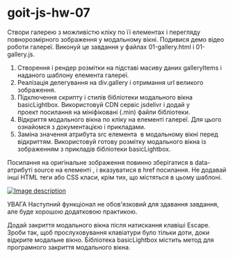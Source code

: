 # goit-js-hw-07

<!--#    Завдання 1 - галерея зображень -->

Створи галерею з можливістю кліку по її елементах і перегляду повнорозмірного зображення у модальному вікні. Подивися демо відео роботи галереї.
Виконуй це завдання у файлах 01-gallery.html і 01-gallery.js.

<!--$      Розбий його на декілька підзавдань: -->

1.  Створення і рендер розмітки на підставі масиву даних galleryItems і наданого шаблону елемента галереї.
2.  Реалізація делегування на div.gallery і отримання url великого зображення.
3.  Підключення скрипту і стилів бібліотеки модального вікна basicLightbox. Використовуй CDN сервіс jsdelivr і додай у  
    проект посилання на мініфіковані (.min) файли бібліотеки.
4.  Відкриття модального вікна по кліку на елементі галереї. Для цього ознайомся з документацією і прикладами.
5.  Заміна значення атрибута src елемента <img> в модальному вікні перед відкриттям. Використовуй готову розмітку модального вікна із зображенням з прикладів бібліотеки basicLightbox.

<!-- $     Розмітка елемента галереї -->

Посилання на оригінальне зображення повинно зберігатися в data-атрибуті source на елементі <img>, і вказуватися в href посилання.
Не додавай інші HTML теги або CSS класи, крім тих, що містяться в цьому шаблоні.

<div class="gallery__item">
  <a class="gallery__link" href="large-image.jpg">
    <img
      class="gallery__image"
      src="small-image.jpg"
      data-source="large-image.jpg"
      alt="Image description"
    />
  </a>
</div>

<!-- !Зверни увагу на те, що зображення обгорнуте посиланням, отже по кліку за замовчуванням користувач буде перенаправлений на іншу сторінку. Заборони цю поведінку за замовчуванням. -->

<!-- ?     Закриття з клавіатури -->

УВАГА
Наступний функціонал не обов'язковий для здавання завдання, але буде хорошою додатковою практикою.

Додай закриття модального вікна після натискання клавіші Escape. Зроби так, щоб прослуховування клавіатури було тільки доти, доки відкрите модальне вікно. Бібліотека basicLightbox містить метод для програмного закриття модального вікна.
